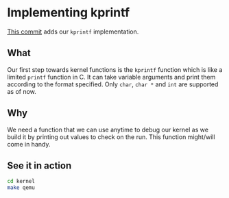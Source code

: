 # Implementing kprintf

[This commit](https://github.com/coditva/Jazz/commit/b9b4fcd33a5f8c07028d90c12cd1ac8bcac1e1c7) adds our `kprintf` implementation.


## What
Our first step towards kernel functions is the `kprintf` function which is like a limited `printf` function in C. It can take variable arguments and print them according to the format specified. Only `char`, `char *` and `int` are supported as of now.

## Why
We need a function that we can use anytime to debug our kernel as we build it by printing out values to check on the run. This function might/will come in handy.


## See it in action

```bash
cd kernel
make qemu
```
